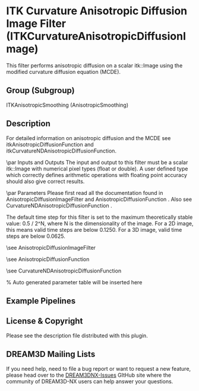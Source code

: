 # ITK Curvature Anisotropic Diffusion Image Filter (ITKCurvatureAnisotropicDiffusionImage)

This filter performs anisotropic diffusion on a scalar itk::Image using the modified curvature diffusion equation (MCDE).

## Group (Subgroup)

ITKAnisotropicSmoothing (AnisotropicSmoothing)

## Description

For detailed information on anisotropic diffusion and the MCDE see itkAnisotropicDiffusionFunction and itkCurvatureNDAnisotropicDiffusionFunction.

\par Inputs and Outputs
The input and output to this filter must be a scalar itk::Image with numerical pixel types (float or double). A user defined type which correctly defines arithmetic operations with floating point accuracy should also give correct results.


\par Parameters
Please first read all the documentation found in AnisotropicDiffusionImageFilter and AnisotropicDiffusionFunction . Also see CurvatureNDAnisotropicDiffusionFunction .


The default time step for this filter is set to the maximum theoretically stable value: 0.5 / 2^N, where N is the dimensionality of the image. For a 2D image, this means valid time steps are below 0.1250. For a 3D image, valid time steps are below 0.0625.

\see AnisotropicDiffusionImageFilter 


\see AnisotropicDiffusionFunction 


\see CurvatureNDAnisotropicDiffusionFunction


% Auto generated parameter table will be inserted here

## Example Pipelines

## License & Copyright

Please see the description file distributed with this plugin.

## DREAM3D Mailing Lists

If you need help, need to file a bug report or want to request a new feature, please head over to the [DREAM3DNX-Issues](https://github.com/BlueQuartzSoftware/DREAM3DNX-Issues/discussions) GItHub site where the community of DREAM3D-NX users can help answer your questions.
